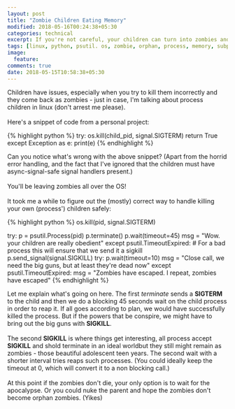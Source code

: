 ```yaml
---
layout: post
title: "Zombie Children Eating Memory"
modified: 2018-05-16T00:24:38+05:30
categories: technical
excerpt: If you're not careful, your children can turn into zombies and eat your server
tags: [linux, python, psutil. os, zombie, orphan, process, memory, subprocess, child, wait, pid]
image:
  feature:
comments: true
date: 2018-05-15T10:58:38+05:30
---
```


Children have issues, especially when you try to kill them incorrectly and they come back as
zombies - just in case, I'm talking about process children in linux (don't arrest me please).<br/><br/>
Here's a snippet of code from a personal project:

{% highlight python %}
try:
    os.kill(child_pid, signal.SIGTERM)
    return True
except Exception as e:
    print(e)
{% endhighlight %}

Can you notice what's wrong with the above snippet? (Apart from the horrid error handling,
and the fact that I've ignored that the children must have async-signal-safe signal handlers
present.)<br/><br/>
You'll be leaving zombies all over the OS!<br/><br/>
It took me a while to figure out the (mostly) correct way to handle killing your own (process')
children safely:

{% highlight python %}
os.kill(pid, signal.SIGTERM)

try:
    p = psutil.Process(pid)
    p.terminate()
    p.wait(timeout=45)
    msg = "Wow. your children are really obedient"
except psutil.TimeoutExpired:
    # For a bad process this will ensure that we send it a sigkill
    p.send_signal(signal.SIGKILL)
    try:
        p.wait(timeout=10)
        msg = "Close call, we need the big guns, but at least they're dead now"
    except psutil.TimeoutExpired:
        msg = "Zombies have escaped. I repeat, zombies have escaped"
{% endhighlight %}

Let me explain what's going on here. The first *terminate* sends a **SIGTERM** to the child and then we
do a blocking 45 seconds wait on the child process in order to reap it. If all goes according to plan,
we would have successfully killed the process. But if the powers that be conspire, we might have to bring out
the big guns with **SIGKILL**.<br/><br/>
The second **SIGKILL** is where things get interesting, all process accept **SIGKILL** and shold terminate
in an ideal worldbut they still might remain as zombies - those beautiful adolescent teen years.
The second wait with a shorter interval tries reaps such processes. (You could ideally keep the timeout at 0,
which will convert it to a non blocking call.)<br/><br/>
At this point if the zombies don't die, your only option is to wait for the apocalypse. Or you could
nuke the parent and hope the zombies don't become orphan zombies. (Yikes)
